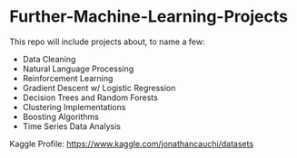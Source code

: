 # Further-Machine-Learning-Projects
This repo will include projects about, to name a few:
- Data Cleaning
- Natural Language Processing
- Reinforcement Learning
- Gradient Descent w/ Logistic Regression
- Decision Trees and Random Forests
- Clustering Implementations
- Boosting Algorithms
- Time Series Data Analysis


Kaggle Profile: https://www.kaggle.com/jonathancauchi/datasets

